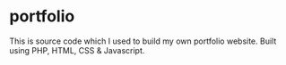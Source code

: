 # portfolio
This is source code which I used to build my own portfolio website.
Built using PHP, HTML, CSS & Javascript.
